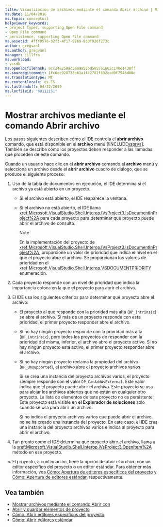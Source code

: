 ```yaml
---
title: Visualización de archivos mediante el comando Abrir archivo | Microsoft Docs
ms.date: 11/04/2016
ms.topic: conceptual
helpviewer_keywords:
- project types, supporting Open File command
- Open File command
- persistence, supporting Open File command
ms.assetid: 4fff0576-b2f3-4f17-9769-930f926f273c
author: gregvanl
ms.author: gregvanl
manager: jillfra
ms.workload:
- vssdk
ms.openlocfilehash: 9cc24e259ac5aaa8526d5855a1662c146e1438ff
ms.sourcegitcommit: 1fc6ee928733e61a1f42782f832ead9f7946d00c
ms.translationtype: MT
ms.contentlocale: es-ES
ms.lasthandoff: 04/22/2019
ms.locfileid: "60112161"
---
```

# <a name="display-files-by-using-the-open-file-command"></a>Mostrar archivos mediante el comando Abrir archivo
Los pasos siguientes describen cómo el IDE controla el **abrir archivo** comando, que está disponible en el **archivo** menú [!INCLUDE[vsprvs](../../code-quality/includes/vsprvs_md.md)]. También se describe cómo los proyectos deben responder a las llamadas que proceden de este comando.

 Cuando un usuario hace clic en el **abrir archivo** comando el **archivo** menú y selecciona un archivo desde el **abrir archivo** cuadro de diálogo, que se produce el siguiente proceso:

1. Uso de la tabla de documentos en ejecución, el IDE determina si el archivo ya está abierto en un proyecto.

    - Si el archivo está abierto, el IDE reaparece la ventana.

    - Si el archivo no está abierto, el IDE llama <xref:Microsoft.VisualStudio.Shell.Interop.IVsProject3.IsDocumentInProject%2A> para cada proyecto para determinar qué proyecto puede abrir el archivo de consulta.

        > [!NOTE]
        >  En la implementación del proyecto de <xref:Microsoft.VisualStudio.Shell.Interop.IVsProject3.IsDocumentInProject%2A>, proporcione un valor de prioridad que indica el nivel en el que el proyecto abre el archivo. Se proporcionan los valores de prioridad en el <xref:Microsoft.VisualStudio.Shell.Interop.VSDOCUMENTPRIORITY> enumeración.

2. Cada proyecto responde con un nivel de prioridad que indica la importancia coloca en la que el proyecto para abrir el archivo.

3. El IDE usa los siguientes criterios para determinar qué proyecto abre el archivo:

    - El proyecto al que responde con la prioridad más alta (`DP_Intrinsic`) se abre el archivo. Si más de un proyecto responde con esta prioridad, el primer proyecto responder abre el archivo.

    - Si no hay ningún proyecto responde con la prioridad más alta (`DP_Intrinsic`), pero todos los proyectos de responder con la prioridad del misma, inferior, el archivo abre el proyecto activo. Si no hay ningún proyecto está activo, el primer proyecto responder abre el archivo.

    - Si no hay ningún proyecto reclama la propiedad del archivo (`DP_Unsupported`), el archivo abre el proyecto archivos varios.

         Si se crea una instancia del proyecto archivos varios, el proyecto siempre responde con el valor `DP_CanAddAsExternal`. Este valor indica que el proyecto puede abrir el archivo. Este proyecto se usa para alojar los archivos abiertos que no están en cualquier otro proyecto. La lista de elementos de este proyecto no es persistente; Este proyecto está visible en **el Explorador de soluciones** solo cuando se usa para abrir un archivo.

         Si no indica el proyecto archivos varios que puede abrir el archivo, no se ha creado una instancia del proyecto. En este caso, el IDE crea una instancia del proyecto archivos varios e indica al proyecto para abrir el archivo.

4. Tan pronto como el IDE determina qué proyecto abre el archivo, llama a la <xref:Microsoft.VisualStudio.Shell.Interop.IVsProject3.OpenItem%2A> método en ese proyecto.

5. El proyecto, a continuación, tiene la opción de abrir el archivo con un editor específico del proyecto o un editor estándar. Para obtener más información, vea [Cómo: Apertura de editores específicos del proyecto](../../extensibility/how-to-open-project-specific-editors.md) y [Cómo: Apertura de editores estándar](../../extensibility/how-to-open-standard-editors.md), respectivamente.

## <a name="see-also"></a>Vea también
- [Mostrar archivos mediante el comando Abrir con](../../extensibility/internals/displaying-files-by-using-the-open-with-command.md)
- [Abrir y guardar elementos de proyecto](../../extensibility/internals/opening-and-saving-project-items.md)
- [Cómo: Abrir editores específicos del proyecto](../../extensibility/how-to-open-project-specific-editors.md)
- [Cómo: Abrir editores estándar](../../extensibility/how-to-open-standard-editors.md)